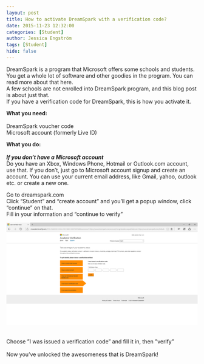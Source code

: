 ```yaml
---
layout: post
title: How to activate DreamSpark with a verification code?
date: 2015-11-23 12:32:00
categories: [Student]
author: Jessica Engström
tags: [Student]
hide: false
---
```

<p>DreamSpark is a program that Microsoft offers some schools and students. You get a whole lot of software and other goodies in the program. You can read more about that here.<br /> A few schools are not enrolled into DreamSpark program, and this blog post is about just that. <br /> If you have a verification code for DreamSpark, this is how you activate it.</p>
<p><strong>What you need:</strong> <br /><br />DreamSpark voucher code<br /> Microsoft account (formerly Live ID)</p>
<p><strong>What you do:</strong> <br /><br /><strong><em>If you don&rsquo;t have a Microsoft account<br /></em></strong>Do you have an Xbox, Windows Phone, Hotmail or Outlook.com account, use that. If you don&rsquo;t, just go to Microsoft account signup and create an account. You can use your current email address, like Gmail, yahoo, outlook etc. or create a new one.</p>
<p><span>Go to dreamspark.com <br />Click &ldquo;Student&rdquo; and &ldquo;create account&rdquo; and you&rsquo;ll get a popup window, click &ldquo;continue&rdquo; on that.<br /> Fill in your information and &ldquo;continue to verify&rdquo;</span></p>
<p><img src="/PostImages/%2f2015%2f11%2f5.PNG" alt="DreamSpark" /></p>
<p><br />Choose &rdquo;I<span style="mso-bidi-font-weight: bold;"> was issued a verification code&rdquo; and fill it in, then &rdquo;verify&rdquo;<br /> <br /> Now you&rsquo;ve unlocked the awesomeness that is DreamSpark!<br /></span></p>
